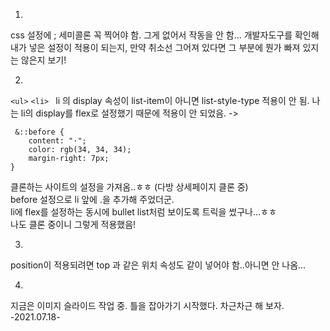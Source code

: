 1.
css 설정에 ; 세미콜론 꼭 찍어야 함. 그게 없어서 작동을 안 함...
개발자도구를 확인해 내가 넣은 설정이 적용이 되는지, 
만약 취소선 그어져 있다면 그 부분에 뭔가 빠져 있지는 않은지 보기!

2.
```<ul>``` ```<li> ```
li 의 display 속성이 list-item이 아니면 list-style-type 적용이 안 됨.
나는 li의 display를 flex로 설정했기 때문에 적용이 안 되었음.
->
```
 &::before {
	content: "·";
	color: rgb(34, 34, 34);
	margin-right: 7px;
}
```
클론하는 사이트의 설정을 가져옴..ㅎㅎ (다방 상세페이지 클론 중)  
before 설정으로 li 앞에 .을 추가해 주었더군.  
li에 flex를 설정하는 동시에 bullet list처럼 보이도록 트릭을 썼구나...ㅎㅎ  
나도 클론 중이니 그렇게 적용했음!  

3.
position이 적용되려면 top 과 같은 위치 속성도 같이 넣어야 함..아니면 안 나옴...  

4.
지금은 이미지 슬라이드 작업 중. 틀을 잡아가기 시작했다. 차근차근 해 보자.  
-2021.07.18-

